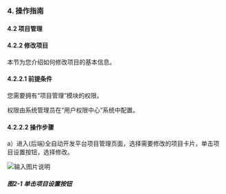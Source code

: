 ### 4. 操作指南

#### 4.2 项目管理

#### 4.2.2 修改项目

本节为您介绍如何修改项目的基本信息。

#### 4.2.2.1 前提条件

您需要拥有“项目管理”模块的权限。

权限由系统管理员在“用户权限中心”系统中配置。

#### 4.2.2.2 操作步骤

a）进入(后端)全自动开发平台项目管理页面，选择需要修改的项目卡片，单击项目设置按钮，选择修改。

![输入图片说明](../../../../images/SoFlu%EF%BC%88%E5%90%8E%E7%AB%AF%EF%BC%89%E5%BC%80%E5%8F%91%E5%B9%B3%E5%8F%B0/1.%20%E6%9C%80%E6%96%B0%E7%89%88%E6%9C%AC%20-%20%E6%9B%B4%E6%96%B0%E6%97%A5%E6%9C%9F%20-%202022.10.08/4.%20%E6%93%8D%E4%BD%9C%E6%8C%87%E5%8D%97/2.%20%E9%A1%B9%E7%9B%AE%E7%AE%A1%E7%90%86/2-1.png)

##### 图2-1 单击项目设置按钮
